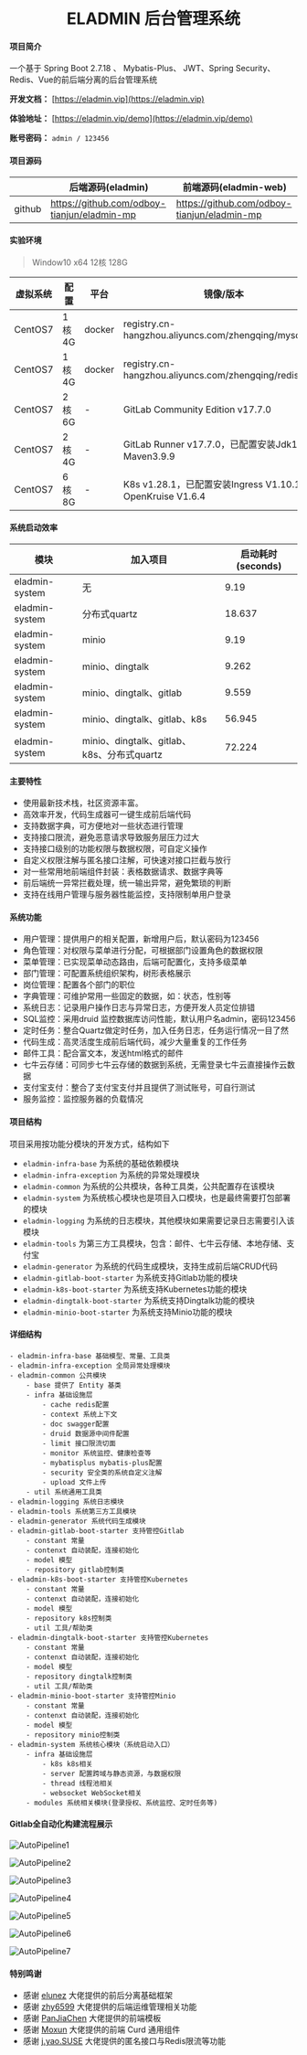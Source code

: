 <h1 style="text-align: center">ELADMIN 后台管理系统</h1>

#### 项目简介

一个基于 Spring Boot 2.7.18 、 Mybatis-Plus、 JWT、Spring Security、Redis、Vue的前后端分离的后台管理系统

**开发文档：**  [https://eladmin.vip](https://eladmin.vip)

**体验地址：**  [https://eladmin.vip/demo](https://eladmin.vip/demo)

**账号密码：** `admin / 123456`

#### 项目源码

|        | 后端源码(eladmin)                               | 前端源码(eladmin-web)                           |
|--------|---------------------------------------------|---------------------------------------------|
| github | https://github.com/odboy-tianjun/eladmin-mp | https://github.com/odboy-tianjun/eladmin-mp |

#### 实验环境

> Window10 x64 12核 128G

| 虚拟系统    | 配置    | 平台     | 镜像/版本                                                   | 
|---------|-------|--------|---------------------------------------------------------|
| CentOS7 | 1核 4G | docker | registry.cn-hangzhou.aliyuncs.com/zhengqing/mysql:8.0   | 
| CentOS7 | 1核 4G | docker | registry.cn-hangzhou.aliyuncs.com/zhengqing/redis:7.0.5 |
| CentOS7 | 2核 6G | -      | GitLab Community Edition v17.7.0                        |
| CentOS7 | 2核 4G | -      | GitLab Runner v17.7.0，已配置安装Jdk11、Maven3.9.9             |
| CentOS7 | 6核 8G | -      | K8s v1.28.1，已配置安装Ingress V1.10.1、OpenKruise V1.6.4      |

#### 系统启动效率

| 模块             | 加入项目                                | 启动耗时(seconds) |
|----------------|-------------------------------------|---------------|
| eladmin-system | 无                                   | 9.19          |
| eladmin-system | 分布式quartz                           | 18.637        |
| eladmin-system | minio                               | 9.19          |
| eladmin-system | minio、dingtalk                      | 9.262         |
| eladmin-system | minio、dingtalk、gitlab               | 9.559         |
| eladmin-system | minio、dingtalk、gitlab、k8s           | 56.945        |
| eladmin-system | minio、dingtalk、gitlab、k8s、分布式quartz | 72.224        |

#### 主要特性

- 使用最新技术栈，社区资源丰富。
- 高效率开发，代码生成器可一键生成前后端代码
- 支持数据字典，可方便地对一些状态进行管理
- 支持接口限流，避免恶意请求导致服务层压力过大
- 支持接口级别的功能权限与数据权限，可自定义操作
- 自定义权限注解与匿名接口注解，可快速对接口拦截与放行
- 对一些常用地前端组件封装：表格数据请求、数据字典等
- 前后端统一异常拦截处理，统一输出异常，避免繁琐的判断
- 支持在线用户管理与服务器性能监控，支持限制单用户登录

#### 系统功能

- 用户管理：提供用户的相关配置，新增用户后，默认密码为123456
- 角色管理：对权限与菜单进行分配，可根据部门设置角色的数据权限
- 菜单管理：已实现菜单动态路由，后端可配置化，支持多级菜单
- 部门管理：可配置系统组织架构，树形表格展示
- 岗位管理：配置各个部门的职位
- 字典管理：可维护常用一些固定的数据，如：状态，性别等
- 系统日志：记录用户操作日志与异常日志，方便开发人员定位排错
- SQL监控：采用druid 监控数据库访问性能，默认用户名admin，密码123456
- 定时任务：整合Quartz做定时任务，加入任务日志，任务运行情况一目了然
- 代码生成：高灵活度生成前后端代码，减少大量重复的工作任务
- 邮件工具：配合富文本，发送html格式的邮件
- 七牛云存储：可同步七牛云存储的数据到系统，无需登录七牛云直接操作云数据
- 支付宝支付：整合了支付宝支付并且提供了测试账号，可自行测试
- 服务监控：监控服务器的负载情况

#### 项目结构

项目采用按功能分模块的开发方式，结构如下

- `eladmin-infra-base` 为系统的基础依赖模块
- `eladmin-infra-exception` 为系统的异常处理模块
- `eladmin-common` 为系统的公共模块，各种工具类，公共配置存在该模块
- `eladmin-system` 为系统核心模块也是项目入口模块，也是最终需要打包部署的模块
- `eladmin-logging` 为系统的日志模块，其他模块如果需要记录日志需要引入该模块
- `eladmin-tools` 为第三方工具模块，包含：邮件、七牛云存储、本地存储、支付宝
- `eladmin-generator` 为系统的代码生成模块，支持生成前后端CRUD代码
- `eladmin-gitlab-boot-starter` 为系统支持Gitlab功能的模块
- `eladmin-k8s-boot-starter` 为系统支持Kubernetes功能的模块
- `eladmin-dingtalk-boot-starter` 为系统支持Dingtalk功能的模块
- `eladmin-minio-boot-starter` 为系统支持Minio功能的模块

#### 详细结构

```
- eladmin-infra-base 基础模型、常量、工具类
- eladmin-infra-exception 全局异常处理模块
- eladmin-common 公共模块
    - base 提供了 Entity 基类
    - infra 基础设施层
        - cache redis配置
        - context 系统上下文
        - doc swagger配置
        - druid 数据源中间件配置
        - limit 接口限流切面
        - monitor 系统监控、健康检查等
        - mybatisplus mybatis-plus配置
        - security 安全类的系统自定义注解
        - upload 文件上传
    - util 系统通用工具类
- eladmin-logging 系统日志模块
- eladmin-tools 系统第三方工具模块
- eladmin-generator 系统代码生成模块
- eladmin-gitlab-boot-starter 支持管控Gitlab
    - constant 常量
    - contenxt 自动装配，连接初始化
    - model 模型
    - repository gitlab控制类
- eladmin-k8s-boot-starter 支持管控Kubernetes
    - constant 常量
    - contenxt 自动装配，连接初始化
    - model 模型
    - repository k8s控制类
    - util 工具/帮助类
- eladmin-dingtalk-boot-starter 支持管控Kubernetes
    - constant 常量
    - contenxt 自动装配，连接初始化
    - model 模型
    - repository dingtalk控制类
    - util 工具/帮助类
- eladmin-minio-boot-starter 支持管控Minio
    - constant 常量
    - contenxt 自动装配，连接初始化
    - model 模型
    - repository minio控制类
- eladmin-system 系统核心模块（系统启动入口）
    - infra 基础设施层
        - k8s k8s相关
        - server 配置跨域与静态资源，与数据权限
        - thread 线程池相关
        - websocket WebSocket相关
    - modules 系统相关模块(登录授权、系统监控、定时任务等)
```

#### Gitlab全自动化构建流程展示

![AutoPipeline1](doc/gitlab/AutoPipeline1.png)

![AutoPipeline2](doc/gitlab/AutoPipeline2.png)

![AutoPipeline3](doc/gitlab/AutoPipeline3.png)

![AutoPipeline4](doc/gitlab/AutoPipeline4.png)

![AutoPipeline5](doc/gitlab/AutoPipeline5.png)

![AutoPipeline6](doc/gitlab/AutoPipeline6.png)

![AutoPipeline7](doc/gitlab/AutoPipeline7.png)

#### 特别鸣谢

- 感谢 [elunez](https://github.com/elunez) 大佬提供的前后分离基础框架
- 感谢 [zhy6599](https://gitee.com/zhy6599) 大佬提供的后端运维管理相关功能
- 感谢 [PanJiaChen](https://github.com/PanJiaChen/vue-element-admin) 大佬提供的前端模板
- 感谢 [Moxun](https://github.com/moxun1639) 大佬提供的前端 Curd 通用组件
- 感谢 [j.yao.SUSE](https://github.com/everhopingandwaiting) 大佬提供的匿名接口与Redis限流等功能